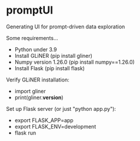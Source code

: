 # promptUI
Generating UI for prompt-driven data exploration

Some requirements...
- Python under 3.9
- Install GLiNER (pip install gliner)
- Numpy version 1.26.0 (pip install numpy==1.26.0)
- Install Flask (pip install flask)

Verify GLiNER installation:
- import gliner
- print(gliner.__version__)

Set up Flask server (or just "python app.py"):
- export FLASK_APP=app
- export FLASK_ENV=development
- flask run
